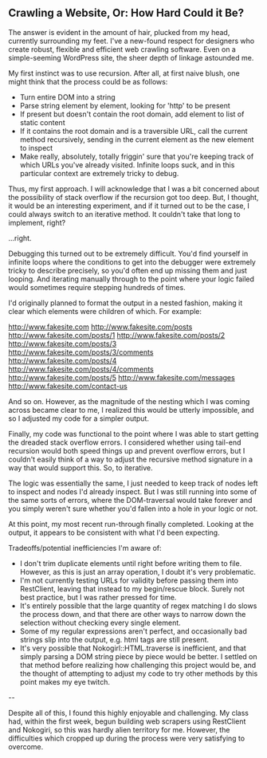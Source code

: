## Crawling a Website, Or: How Hard Could it Be?

The answer is evident in the amount of hair, plucked from my head, currently surrounding my feet. I've a new-found respect for designers who create robust, flexible and efficient web crawling software. Even on a simple-seeming WordPress site, the sheer depth of linkage astounded me.

My first instinct was to use recursion. After all, at first naive blush, one might think that the process could be as follows:
 * Turn entire DOM into a string
 * Parse string element by element, looking for 'http' to be present
 * If present but doesn't contain the root domain, add element to list of static content
 * If it contains the root domain and is a traversible URL, call the current method recursively, sending in the current element as the new element to inspect
 * Make really, absolutely, totally friggin' sure that you're keeping track of which URLs you've already visited. Infinite loops suck, and in this particular context are extremely tricky to debug.

Thus, my first approach. I will acknowledge that I was a bit concerned about the possibility of stack overflow if the recursion got too deep. But, I thought, it would be an interesting experiment, and if it turned out to be the case, I could always switch to an iterative method. It couldn't take that long to implement, right?

...right.

Debugging this turned out to be extremely difficult. You'd find yourself in infinite loops where the conditions to get into the debugger were extremely tricky to describe precisely, so you'd often end up missing them and just looping. And iterating manually through to the point where your logic failed would sometimes require stepping hundreds of times.

I'd originally planned to format the output in a nested fashion, making it clear which elements were children of which. For example:

http://www.fakesite.com
http://www.fakesite.com/posts
    http://www.fakesite.com/posts/1
    http://www.fakesite.com/posts/2
    http://www.fakesite.com/posts/3
        http://www.fakesite.com/posts/3/comments
    http://www.fakesite.com/posts/4
        http://www.fakesite.com/posts/4/comments
    http://www.fakesite.com/posts/5
http://www.fakesite.com/messages
http://www.fakesite.com/contact-us

And so on. However, as the magnitude of the nesting which I was coming across became clear to me, I realized this would be utterly impossible, and so I adjusted my code for a simpler output.

Finally, my code was functional to the point where I was able to start getting the dreaded stack overflow errors. I considered whether using tail-end recursion would both speed things up and prevent overflow errors, but I couldn't easily think of a way to adjust the recursive method signature in a way that would support this. So, to iterative.

The logic was essentially the same, I just needed to keep track of nodes left to inspect and nodes I'd already inspect. But I was still running into some of the same sorts of errors, where the DOM-traversal would take forever and you simply weren't sure whether you'd fallen into a hole in your logic or not.

At this point, my most recent run-through finally completed. Looking at the output, it appears to be consistent with what I'd been expecting.

Tradeoffs/potential inefficiencies I'm aware of:
 * I don't trim duplicate elements until right before writing them to file. However, as this is just an array operation, I doubt it's very problematic.
 * I'm not currently testing URLs for validity before passing them into RestClient, leaving that instead to my begin/rescue block. Surely not best practice, but I was rather pressed for time.
 * It's entirely possible that the large quantity of regex matching I do slows the process down, and that there are other ways to narrow down the selection without checking every single element.
 * Some of my regular expressions aren't perfect, and occasionally bad strings slip into the output, e.g. html tags are still present.
 * It's very possible that Nokogirl::HTML.traverse is inefficient, and that simply parsing a DOM string piece by piece would be better. I settled on that method before realizing how challenging this project would be, and the thought of attempting to adjust my code to try other methods by this point makes my eye twitch.

--

Despite all of this, I found this highly enjoyable and challenging. My class had, within the first week, begun building web scrapers using RestClient and Nokogiri, so this was hardly alien territory for me. However, the difficulties which cropped up during the process were very satisfying to overcome.

